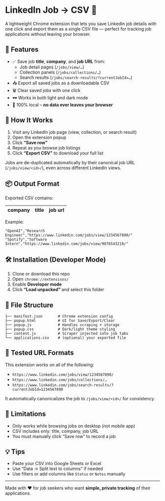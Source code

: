 # LinkedIn Job → CSV 📄

A lightweight Chrome extension that lets you save LinkedIn job details with one click and export them as a single CSV file — perfect for tracking job applications without leaving your browser.

## 🔧 Features

- ✅ Save job **title**, **company**, and **job URL** from:
  - Job detail pages (`/jobs/view/…`)
  - Collection panels (`/jobs/collections/…`)
  - Search results (`/jobs/search-results/?currentJobId=…`)
- 📥 Export all saved jobs as a downloadable CSV
- 🗑️ Clear saved jobs with one click
- 🕶️ Works in both light and dark mode
- 🛟 100% local – **no data ever leaves your browser**

## 🧠 How It Works

1. Visit any LinkedIn job page (view, collection, or search result)
2. Open the extension popup
3. Click **“Save row”**
4. Repeat as you browse job listings
5. Click **“Export CSV”** to download your full list

Jobs are de-duplicated automatically by their canonical job URL (`/jobs/view/<id>/`), even across different LinkedIn views.

## 📦 Output Format

Exported CSV contains:

| company | title | job url |
|---------|-------|---------|

Example:

```csv
"OpenAI","Research Engineer","https://www.linkedin.com/jobs/view/1234567890/"
"Spotify","Software Intern","https://www.linkedin.com/jobs/view/9876543210/"
```

## 🛠️ Installation (Developer Mode)

1. Clone or download this repo
2. Open `chrome://extensions/`
3. Enable **Developer mode**
4. Click **“Load unpacked”** and select this folder

## 📁 File Structure

```
├── manifest.json       # Chrome extension config
├── popup.html          # UI for Save/Export/Clear
├── popup.js            # Handles scraping + storage
├── popup.css           # Dark/light theme styling
├── content.js          # Scraper injected into job tabs
└── applications.csv    # (optional) your exported file
```

## 🧪 Tested URL Formats

This extension works on all of the following:
- `https://www.linkedin.com/jobs/view/1234567890/`
- `https://www.linkedin.com/jobs/collections/…`
- `https://www.linkedin.com/jobs/search-results/?currentJobId=1234567890`

It automatically canonicalizes the job to `/jobs/view/<id>/` for consistency.

## 🧘 Limitations

- Only works while browsing jobs on desktop (not mobile app)
- CSV includes only: title, company, job URL
- You must manually click “Save row” to record a job

## 💡 Tips

- Paste your CSV into Google Sheets or Excel
- Use “Data → Split text to columns” if needed
- Use filters or add columns like `Status` or `Notes` manually

---

Made with ❤️ for job seekers who want **simple, private tracking** of their applications.